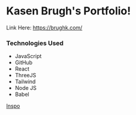 # Kasen Brugh's Portfolio!

Link Here: https://brughk.com/

### Technologies Used

* JavaScript
* GitHub
* React
* ThreeJS
* Tailwind
* Node JS
* Babel

[Inspo](https://youtu.be/0fYi8SGA20k)
